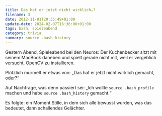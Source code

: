 ```yaml
---
title: Das hat er jetzt nicht wirklich…?
filename: 3
date: 2012-11-01T20:35:49+01:00
update-date: 2024-02-07T16:36:00+01:00
tags: bash, spieleabend
category: trivia
summary: source .bash_history
---
```


Gestern Abend, Spieleabend bei den Neuros: Der Kuchenbecker sitzt mit seinem MacBook daneben und spielt gerade nicht mit, weil er vergeblich versucht, OpenCV zu installieren.

Plötzlich murmelt er etwas von: „Das hat er jetzt nicht wirklich gemacht, oder?“

Auf Nachfrage, was denn passiert sei: „Ich wollte `source .bash_profile` machen und habe `source .bash_history` gemacht.“

Es folgte: ein Moment Stille, in dem sich alle bewusst wurden, was das bedeutet, dann schallendes Gelächter.
